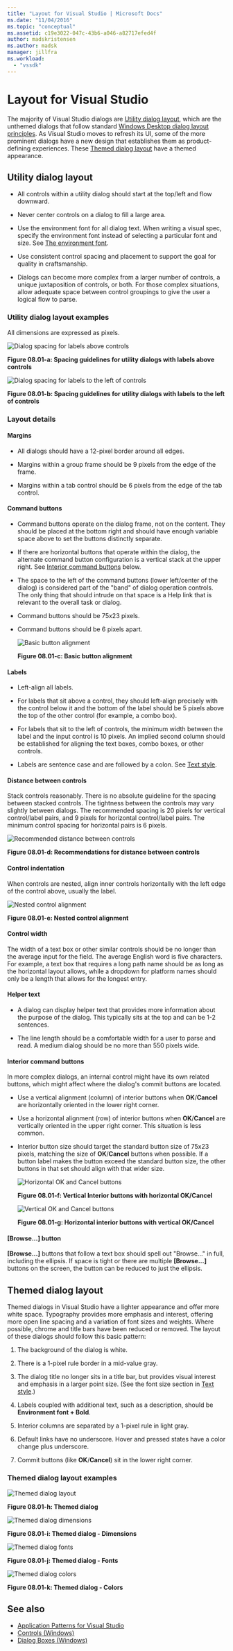 ```yaml
---
title: "Layout for Visual Studio | Microsoft Docs"
ms.date: "11/04/2016"
ms.topic: "conceptual"
ms.assetid: c19e3022-047c-43b6-a046-a82717efed4f
author: madskristensen
ms.author: madsk
manager: jillfra
ms.workload:
  - "vssdk"
---
```

# Layout for Visual Studio
The majority of Visual Studio dialogs are [Utility dialog layout](../../extensibility/ux-guidelines/layout-for-visual-studio.md#BKMK_UtilityDialogLayout), which are the unthemed dialogs that follow standard [Windows Desktop dialog layout principles](/windows/desktop/uxguide/win-dialog-box). As Visual Studio moves to refresh its UI, some of the more prominent dialogs have a new design that establishes them as product-defining experiences. These [Themed dialog layout](../../extensibility/ux-guidelines/layout-for-visual-studio.md#BKMK_ThemedDialogLayout) have a themed appearance.

## <a name="BKMK_UtilityDialogLayout"></a> Utility dialog layout

- All controls within a utility dialog should start at the top/left and flow downward.

- Never center controls on a dialog to fill a large area.

- Use the environment font for all dialog text. When writing a visual spec, specify the environment font instead of selecting a particular font and size. See [The environment font](../../extensibility/ux-guidelines/fonts-and-formatting-for-visual-studio.md#BKMK_TheEnvironmentFont).

- Use consistent control spacing and placement to support the goal for quality in craftsmanship.

- Dialogs can become more complex from a larger number of controls, a unique juxtaposition of controls, or both. For those complex situations, allow adequate space between control groupings to give the user a logical flow to parse.

### Utility dialog layout examples
 All dimensions are expressed as pixels.

 ![Dialog spacing for labels above controls](../../extensibility/ux-guidelines/media/0801-a_utilityspacingabove.png "0801-a_UtilitySpacingAbove")

 **Figure 08.01-a: Spacing guidelines for utility dialogs with labels above controls**

 ![Dialog spacing for labels to the left of controls](../../extensibility/ux-guidelines/media/0801-b_utilityspacingleft.png "0801-b_UtilitySpacingLeft")

 **Figure 08.01-b: Spacing guidelines for utility dialogs with labels to the left of controls**

### Layout details

#### Margins

- All dialogs should have a 12-pixel border around all edges.

- Margins within a group frame should be 9 pixels from the edge of the frame.

- Margins within a tab control should be 6 pixels from the edge of the tab control.

#### Command buttons

- Command buttons operate on the dialog frame, not on the content. They should be placed at the bottom right and should have enough variable space above to set the buttons distinctly separate.

- If there are horizontal buttons that operate within the dialog, the alternate command button configuration is a vertical stack at the upper right. See [Interior command buttons](../../extensibility/ux-guidelines/layout-for-visual-studio.md#BKMK_InteriorCommandButtons) below.

- The space to the left of the command buttons (lower left/center of the dialog) is considered part of the "band" of dialog operation controls. The only thing that should intrude on that space is a Help link that is relevant to the overall task or dialog.

- Command buttons should be 75x23 pixels.

- Command buttons should be 6 pixels apart.

  ![Basic button alignment](../../extensibility/ux-guidelines/media/0801-c_buttonalign.png "0801-c_ButtonAlign")

  **Figure 08.01-c: Basic button alignment**

#### Labels

- Left-align all labels.

- For labels that sit above a control, they should left-align precisely with the control below it and the bottom of the label should be 5 pixels above the top of the other control (for example, a combo box).

- For labels that sit to the left of controls, the minimum width between the label and the input control is 10 pixels. An implied second column should be established for aligning the text boxes, combo boxes, or other controls.

- Labels are sentence case and are followed by a colon. See [Text style](../../extensibility/ux-guidelines/fonts-and-formatting-for-visual-studio.md#BKMK_TextStyle).

#### Distance between controls
 Stack controls reasonably. There is no absolute guideline for the spacing between stacked controls. The tightness between the controls may vary slightly between dialogs. The recommended spacing is 20 pixels for vertical control/label pairs, and 9 pixels for horizontal control/label pairs. The minimum control spacing for horizontal pairs is 6 pixels.

 ![Recommended distance between controls](../../extensibility/ux-guidelines/media/0801-d_controldistance.png "0801-d_ControlDistance")

 **Figure 08.01-d: Recommendations for distance between controls**

#### Control indentation
 When controls are nested, align inner controls horizontally with the left edge of the control above, usually the label.

 ![Nested control alignment](../../extensibility/ux-guidelines/media/0801-e_controlalign.png "0801-e_ControlAlign")

 **Figure 08.01-e: Nested control alignment**

#### Control width
 The width of a text box or other similar controls should be no longer than the average input for the field. The average English word is five characters. For example, a text box that requires a long path name should be as long as the horizontal layout allows, while a dropdown for platform names should only be a length that allows for the longest entry.

#### Helper text

- A dialog can display helper text that provides more information about the purpose of the dialog. This typically sits at the top and can be 1-2 sentences.

- The line length should be a comfortable width for a user to parse and read. A medium dialog should be no more than 550 pixels wide.

#### <a name="BKMK_InteriorCommandButtons"></a> Interior command buttons
 In more complex dialogs, an internal control might have its own related buttons, which might affect where the dialog's commit buttons are located.

- Use a vertical alignment (column) of interior buttons when **OK**/**Cancel** are horizontally oriented in the lower right corner.

- Use a horizontal alignment (row) of interior buttons when **OK**/**Cancel** are vertically oriented in the upper right corner. This situation is less common.

- Interior button size should target the standard button size of 75x23 pixels, matching the size of **OK**/**Cancel** buttons when possible. If a button label makes the button exceed the standard button size, the other buttons in that set should align with that wider size.

  ![Horizontal OK and Cancel buttons](../../extensibility/ux-guidelines/media/0801-f_horizokcan.png "0801-f_HorizOKCan")

  **Figure 08.01-f: Vertical Interior buttons with horizontal OK/Cancel**

  ![Vertical OK and Cancel buttons](../../extensibility/ux-guidelines/media/0801-g_vertokcan.png "0801-g_VertOKCan")

  **Figure 08.01-g: Horizontal interior buttons with vertical OK/Cancel**

#### [Browse...] button
 **[Browse...]** buttons that follow a text box should spell out "Browse..." in full, including the ellipsis. If space is tight or there are multiple **[Browse...]** buttons on the screen, the button can be reduced to just the ellipsis.

## <a name="BKMK_ThemedDialogLayout"></a> Themed dialog layout
 Themed dialogs in Visual Studio have a lighter appearance and offer more white space. Typography provides more emphasis and interest, offering more open line spacing and a variation of font sizes and weights. Where possible, chrome and title bars have been reduced or removed. The layout of these dialogs should follow this basic pattern:

1. The background of the dialog is white.

2. There is a 1-pixel rule border in a mid-value gray.

3. The dialog title no longer sits in a title bar, but provides visual interest and emphasis in a larger point size. (See the font size section in [Text style](../../extensibility/ux-guidelines/fonts-and-formatting-for-visual-studio.md#BKMK_TextStyle).)

4. Labels coupled with additional text, such as a description, should be **Environment font + Bold**.

5. Interior columns are separated by a 1-pixel rule in light gray.

6. Default links have no underscore. Hover and pressed states have a color change plus underscore.

7. Commit buttons (like **OK**/**Cancel**) sit in the lower right corner.

### Themed dialog layout examples
 ![Themed dialog layout](../../extensibility/ux-guidelines/media/0801-h_themeddialog.png "0801-h_ThemedDialog")

 **Figure 08.01-h: Themed dialog**

 ![Themed dialog dimensions](../../extensibility/ux-guidelines/media/0801-i_themeddialogdimensions.png "0801-i_ThemedDialogDimensions")

 **Figure 08.01-i: Themed dialog - Dimensions**

 ![Themed dialog fonts](../../extensibility/ux-guidelines/media/0801-j_themeddialogfonts.png "0801-j_ThemedDialogFonts")

 **Figure 08.01-j: Themed dialog - Fonts**

 ![Themed dialog colors](../../extensibility/ux-guidelines/media/0801-k_themeddialogcolors.png "0801-k_ThemedDialogColors")

 **Figure 08.01-k: Themed dialog - Colors**

## See also
- [Application Patterns for Visual Studio](../../extensibility/ux-guidelines/application-patterns-for-visual-studio.md)
- [Controls (Windows)](/windows/desktop/uxguide/controls)
- [Dialog Boxes (Windows)](/windows/desktop/uxguide/win-dialog-box)